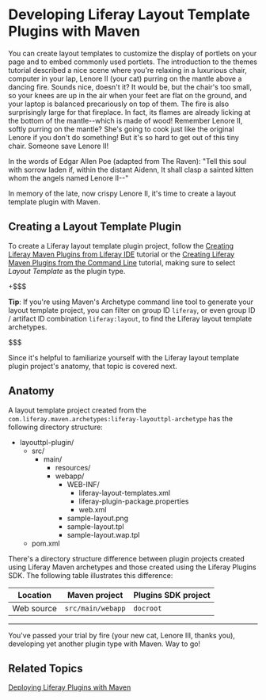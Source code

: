 # Developing Liferay Layout Template Plugins with Maven [](id=developing-liferay-layout-template-plugins-with-mav)

You can create layout templates to customize the display of portlets on your
page and to embed commonly used portlets. The introduction to the themes
tutorial described a nice scene where you're relaxing in a luxurious chair,
computer in your lap, Lenore II (your cat) purring on the mantle above a dancing
fire. Sounds nice, doesn't it? It would be, but the chair's too small, so your
knees are up in the air when your feet are flat on the ground, and your laptop
is balanced precariously on top of them. The fire is also surprisingly large for
that fireplace. In fact, its flames are already licking at the bottom of the
mantle--which is made of wood! Remember Lenore II, softly purring on the mantle?
She's going to cook just like the original Lenore if you don't do something! But
it's so hard to get out of this tiny chair. Someone save Lenore II! 

In the words of Edgar Allen Poe (adapted from The Raven): "Tell this soul with
sorrow laden if, within the distant Aidenn, It shall clasp a sainted kitten whom
the angels named Lenore II--"

In memory of the late, now crispy Lenore II, it's time to create a layout
template plugin with Maven.

## Creating a Layout Template Plugin [](id=creating-a-layout-template-plugin)

To create a Liferay layout template plugin project, follow the
[Creating Liferay Maven Plugins from Liferay IDE](/develop/tutorials/-/knowledge_base/6-2/creating-liferay-maven-plugins-from-liferay-ide)
tutorial or the 
[Creating Liferay Maven Plugins from the Command Line](/develop/tutorials/-/knowledge_base/6-2/creating-liferay-maven-plugins-from-the-command-lin)
tutorial, making sure to select *Layout Template* as the plugin type. 

+$$$

**Tip**: If you're using Maven's
Archetype command line tool to generate your layout template project, you can
filter on group ID `liferay`, or even group ID / artifact ID combination
`liferay:layout`, to find the Liferay layout template archetypes.

$$$

Since it's helpful to familiarize yourself with the Liferay layout template
plugin project's anatomy, that topic is covered next. 

## Anatomy [](id=anatomy)

A layout template project created from the
`com.liferay.maven.archetypes:liferay-layouttpl-archetype` has the following
directory structure:

- layouttpl-plugin/
    - src/
        - main/
            - resources/
            - webapp/
                - WEB-INF/
                    - liferay-layout-templates.xml
                    - liferay-plugin-package.properties
                    - web.xml
                - sample-layout.png
                - sample-layout.tpl
                - sample-layout.wap.tpl
    - pom.xml

There's a directory structure difference between plugin projects created using
Liferay Maven archetypes and those created using the Liferay Plugins SDK. The
following table illustrates this difference: 

Location   | Maven project     | Plugins SDK project |
---------- | ----------------- | ------------------- |
Web source | `src/main/webapp` | `docroot` |
---

You've passed your trial by fire (your new cat, Lenore III, thanks you),
developing yet another plugin type with Maven. Way to go!

## Related Topics [](id=related-topics)

[Deploying Liferay Plugins with Maven](/develop/tutorials/-/knowledge_base/6-2/deploying-liferay-plugins-with-maven)

<!-- Add link to Layout Templates tutorial. Jim -->
